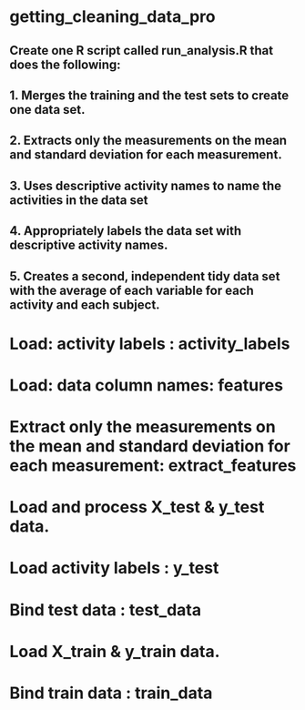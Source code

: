 # getting_cleaning_data_pro
## Create one R script called run_analysis.R that does the following:
## 1. Merges the training and the test sets to create one data set.
## 2. Extracts only the measurements on the mean and standard deviation for each measurement.
## 3. Uses descriptive activity names to name the activities in the data set
## 4. Appropriately labels the data set with descriptive activity names.
## 5. Creates a second, independent tidy data set with the average of each variable for each activity and each subject.


# Load: activity labels : activity_labels

# Load: data column names: features

# Extract only the measurements on the mean and standard deviation for each measurement: extract_features

# Load and process X_test & y_test data.

# Load activity labels : y_test
# Bind test data : test_data 

# Load X_train & y_train data.
# Bind train data : train_data 

